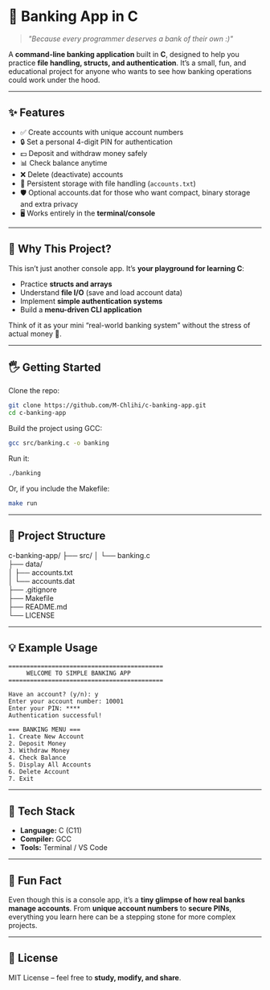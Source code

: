 # 🏦 Banking App in C

> *"Because every programmer deserves a bank of their own :)"*

A **command-line banking application** built in **C**, designed to help you practice **file handling, structs, and authentication**.
It’s a small, fun, and educational project for anyone who wants to see how banking operations could work under the hood.

---

## ✨ Features

* ✅ Create accounts with unique account numbers
* 🔒 Set a personal 4-digit PIN for authentication
* 💵 Deposit and withdraw money safely
* 📊 Check balance anytime
* ❌ Delete (deactivate) accounts
* 💾 Persistent storage with file handling (`accounts.txt`)
* 🛡 Optional accounts.dat for those who want compact, binary storage and extra privacy
* 🖥️ Works entirely in the **terminal/console**

---

## 🚀 Why This Project?

This isn’t just another console app. It’s **your playground for learning C**:

* Practice **structs and arrays**
* Understand **file I/O** (save and load account data)
* Implement **simple authentication systems**
* Build a **menu-driven CLI application**

Think of it as your mini “real-world banking system” without the stress of actual money 💸.

---

## 🖐 Getting Started

Clone the repo:

```bash
git clone https://github.com/M-Chlihi/c-banking-app.git
cd c-banking-app
```

Build the project using GCC:

```bash
gcc src/banking.c -o banking
```

Run it:

```bash
./banking
```

Or, if you include the Makefile:

```bash
make run
```

---

## 📂 Project Structure
c-banking-app/
├── src/
│   └── banking.c        
├── data/                
│   ├── accounts.txt     
│   └── accounts.dat     
├── .gitignore           
├── Makefile             
├── README.md            
└── LICENSE              

---

## 💡 Example Usage

```
===========================================
     WELCOME TO SIMPLE BANKING APP
===========================================

Have an account? (y/n): y
Enter your account number: 10001
Enter your PIN: ****
Authentication successful!

=== BANKING MENU ===
1. Create New Account
2. Deposit Money
3. Withdraw Money
4. Check Balance
5. Display All Accounts
6. Delete Account
7. Exit
```

---

## 🔧 Tech Stack

* **Language:** C (C11)
* **Compiler:** GCC
* **Tools:** Terminal / VS Code

---

## 🎨 Fun Fact

Even though this is a console app, it’s a **tiny glimpse of how real banks manage accounts**.
From **unique account numbers** to **secure PINs**, everything you learn here can be a stepping stone for more complex projects.

---

## 📄 License

MIT License – feel free to **study, modify, and share**.


